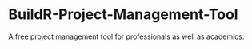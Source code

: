 # BuildR-Project-Management-Tool
A free project management tool for professionals as well as academics.
